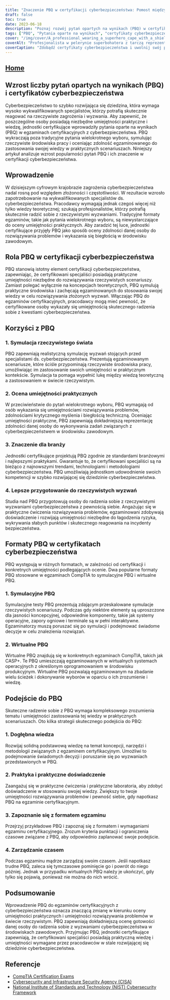 ```yaml
---
title: "Znaczenie PBQ w certyfikacji cyberbezpieczeństwa: Pomost między teorią a praktyką"
draft: false
toc: true
date: 2023-06-18
description: "Poznaj rozwój pytań opartych na wynikach (PBQ) w certyfikacji cyberbezpieczeństwa i ich rolę w ocenie praktycznych umiejętności i zdolności rozwiązywania problemów w świecie rzeczywistym."
tags: ["PBQ", "Pytania oparte na wynikach", "certyfikaty cyberbezpieczeństwa", "umiejętności praktyczne", "rozwiązywanie problemów w świecie rzeczywistym", "symulacja PBQ", "wirtualne PBQ", "przygotowanie do egzaminu", "specjaliści ds. cyberbezpieczeństwa", "praktyczne doświadczenie", "egzaminy certyfikacyjne", "CompTIA", "Bezpieczeństwo IT", "cyberzagrożenia", "krytyczne myślenie", "biegłość techniczna", "znaczenie dla branży", "trendy w cyberbezpieczeństwie", "standardy branżowe", "Ramy bezpieczeństwa cybernetycznego NIST", "CISA", "Narodowy Instytut Standardów i Technologii", "ocena cyberbezpieczeństwa", "edukacja w zakresie cyberbezpieczeństwa", "bezpieczeństwo informacji", "specjaliści ds. bezpieczeństwa", "rynek pracy cyberbezpieczeństwa", "Certyfikaty IT", "umiejętności w zakresie cyberbezpieczeństwa", "bezpieczeństwo sieci"]
cover: "/img/cover/A_professional_wearing_a_superhero_cape_with_a_shield_repre.png"
coverAlt: "Profesjonalista w pelerynie superbohatera z tarczą reprezentującą cyberbezpieczeństwo, stojący pewnie przed siecią komputerową."
coverCaption: "Zdobądź certyfikaty cyberbezpieczeństwa i uwolnij swój potencjał superbohatera!"
---
```


## [Home](/cyber-security-career-playbook-start/)

## Wzrost liczby pytań opartych na wynikach (PBQ) i certyfikatów cyberbezpieczeństwa

Cyberbezpieczeństwo to szybko rozwijająca się dziedzina, która wymaga wysoko wykwalifikowanych specjalistów, którzy potrafią skutecznie reagować na rzeczywiste zagrożenia i wyzwania. Aby zapewnić, że poszczególne osoby posiadają niezbędne umiejętności praktyczne i wiedzę, jednostki certyfikujące wprowadziły pytania oparte na wynikach (PBQ) w egzaminach certyfikacyjnych z cyberbezpieczeństwa. PBQ wykraczają poza tradycyjne pytania wielokrotnego wyboru, symulując rzeczywiste środowiska pracy i oceniając zdolność egzaminowanego do zastosowania swojej wiedzy w praktycznych scenariuszach. Niniejszy artykuł analizuje wzrost popularności pytań PBQ i ich znaczenie w certyfikacji cyberbezpieczeństwa.

## Wprowadzenie

W dzisiejszym cyfrowym krajobrazie zagrożenia cyberbezpieczeństwa nadal rosną pod względem złożoności i częstotliwości. W rezultacie wzrosło zapotrzebowanie na wykwalifikowanych specjalistów ds. cyberbezpieczeństwa. Pracodawcy wymagają jednak czegoś więcej niż tylko wiedzy teoretycznej; szukają profesjonalistów, którzy potrafią skutecznie radzić sobie z rzeczywistymi wyzwaniami. Tradycyjne formaty egzaminów, takie jak pytania wielokrotnego wyboru, są niewystarczające do oceny umiejętności praktycznych. Aby zaradzić tej luce, jednostki certyfikujące przyjęły PBQ jako sposób oceny zdolności danej osoby do rozwiązywania problemów i wykazania się biegłością w środowisku zawodowym.

## Rola PBQ w certyfikacji cyberbezpieczeństwa

PBQ stanowią istotny element certyfikacji cyberbezpieczeństwa, zapewniając, że certyfikowani specjaliści posiadają praktyczne umiejętności niezbędne do rozwiązywania rzeczywistych scenariuszy. Zamiast polegać wyłącznie na koncepcjach teoretycznych, PBQ symulują praktyczne środowiska i zachęcają egzaminowanych do stosowania swojej wiedzy w celu rozwiązywania złożonych wyzwań. Włączając PBQ do egzaminów certyfikacyjnych, pracodawcy mogą mieć pewność, że certyfikowane osoby wykazały się umiejętnością skutecznego radzenia sobie z kwestiami cyberbezpieczeństwa.

## Korzyści z PBQ

### 1. Symulacja rzeczywistego świata

PBQ zapewniają realistyczną symulację wyzwań stojących przed specjalistami ds. cyberbezpieczeństwa. Prezentują egzaminowanym scenariusze, które ściśle przypominają rzeczywiste środowiska pracy, umożliwiając im zastosowanie swoich umiejętności w praktycznym kontekście. Symulacja ta pomaga wypełnić lukę między wiedzą teoretyczną a zastosowaniem w świecie rzeczywistym.

### 2. Ocena umiejętności praktycznych

W przeciwieństwie do pytań wielokrotnego wyboru, PBQ wymagają od osób wykazania się umiejętnościami rozwiązywania problemów, zdolnościami krytycznego myślenia i biegłością techniczną. Oceniając umiejętności praktyczne, PBQ zapewniają dokładniejszą reprezentację zdolności danej osoby do wykonywania zadań związanych z cyberbezpieczeństwem w środowisku zawodowym.

### 3. Znaczenie dla branży

Jednostki certyfikujące projektują PBQ zgodnie ze standardami branżowymi i najlepszymi praktykami. Gwarantuje to, że certyfikowani specjaliści są na bieżąco z najnowszymi trendami, technologiami i metodologiami cyberbezpieczeństwa. PBQ umożliwiają jednostkom udowodnienie swoich kompetencji w szybko rozwijającej się dziedzinie cyberbezpieczeństwa.

### 4. Lepsze przygotowanie do rzeczywistych wyzwań

Studia nad PBQ przygotowują osoby do radzenia sobie z rzeczywistymi wyzwaniami cyberbezpieczeństwa z pewnością siebie. Angażując się w praktyczne ćwiczenia rozwiązywania problemów, egzaminowani zdobywają doświadczenie i rozwijają umiejętności niezbędne do łagodzenia ryzyka, wykrywania słabych punktów i skutecznego reagowania na incydenty bezpieczeństwa.

## Formaty PBQ w certyfikatach cyberbezpieczeństwa

PBQ występują w różnych formatach, w zależności od certyfikacji i konkretnych umiejętności podlegających ocenie. Dwa popularne formaty PBQ stosowane w egzaminach CompTIA to symulacyjne PBQ i wirtualne PBQ.

### 1. Symulacyjne PBQ

Symulacyjne testy PBQ prezentują zdającym przeskalowane symulacje rzeczywistych scenariuszy. Podczas gdy niektóre elementy są uproszczone dla jasności koncepcyjnej, odpowiednie komponenty, takie jak systemy operacyjne, zapory ogniowe i terminale są w pełni interaktywne. Egzaminatorzy muszą poruszać się po symulacji i podejmować świadome decyzje w celu znalezienia rozwiązań.

### 2. Wirtualne PBQ

Wirtualne PBQ znajdują się w konkretnych egzaminach CompTIA, takich jak CASP+. Te PBQ umieszczają egzaminowanych w wirtualnych systemach operacyjnych z określonym oprogramowaniem w środowisku produkcyjnym. Wirtualne PBQ pozwalają egzaminowanym na zbadanie wielu ścieżek i dokonywanie wyborów w oparciu o ich zrozumienie i wiedzę.

## Podejście do PBQ

Skuteczne radzenie sobie z PBQ wymaga kompleksowego zrozumienia tematu i umiejętności zastosowania tej wiedzy w praktycznych scenariuszach. Oto kilka strategii skutecznego podejścia do PBQ:

### 1. Dogłębna wiedza

Rozwijaj solidną podstawową wiedzę na temat koncepcji, narzędzi i metodologii związanych z egzaminem certyfikacyjnym. Umożliwi to podejmowanie świadomych decyzji i poruszanie się po wyzwaniach przedstawionych w PBQ.

### 2. Praktyka i praktyczne doświadczenie

Zaangażuj się w praktyczne ćwiczenia i praktyczne laboratoria, aby zdobyć doświadczenie w stosowaniu swojej wiedzy. Zwiększy to twoje umiejętności rozwiązywania problemów i pewność siebie, gdy napotkasz PBQ na egzaminie certyfikacyjnym.

### 3. Zapoznanie się z formatem egzaminu

Przejrzyj przykładowe PBQ i zapoznaj się z formatem i wymaganiami egzaminu certyfikacyjnego. Zrozum kryteria punktacji i ograniczenia czasowe związane z PBQ, aby odpowiednio zaplanować swoje podejście.

### 4. Zarządzanie czasem

Podczas egzaminu mądrze zarządzaj swoim czasem. Jeśli napotkasz trudne PBQ, zaleca się tymczasowe pominięcie go i powrót do niego później. Jednak w przypadku wirtualnych PBQ należy je ukończyć, gdy tylko się pojawią, ponieważ nie można do nich wrócić.

## Podsumowanie

Wprowadzenie PBQ do egzaminów certyfikacyjnych z cyberbezpieczeństwa oznacza znaczącą zmianę w kierunku oceny umiejętności praktycznych i umiejętności rozwiązywania problemów w świecie rzeczywistym. PBQ zapewniają dokładniejszą ocenę gotowości danej osoby do radzenia sobie z wyzwaniami cyberbezpieczeństwa w środowiskach zawodowych. Przyjmując PBQ, jednostki certyfikujące zapewniają, że certyfikowani specjaliści posiadają praktyczną wiedzę i umiejętności wymagane przez pracodawców w stale rozwijającej się dziedzinie cyberbezpieczeństwa.

## Referencje

- [CompTIA Certification Exams](https://www.comptia.org/certifications)
- [Cybersecurity and Infrastructure Security Agency (CISA)](https://www.cisa.gov/cybersecurity)
- [National Institute of Standards and Technology (NIST) Cybersecurity Framework](https://www.nist.gov/cyberframework)

